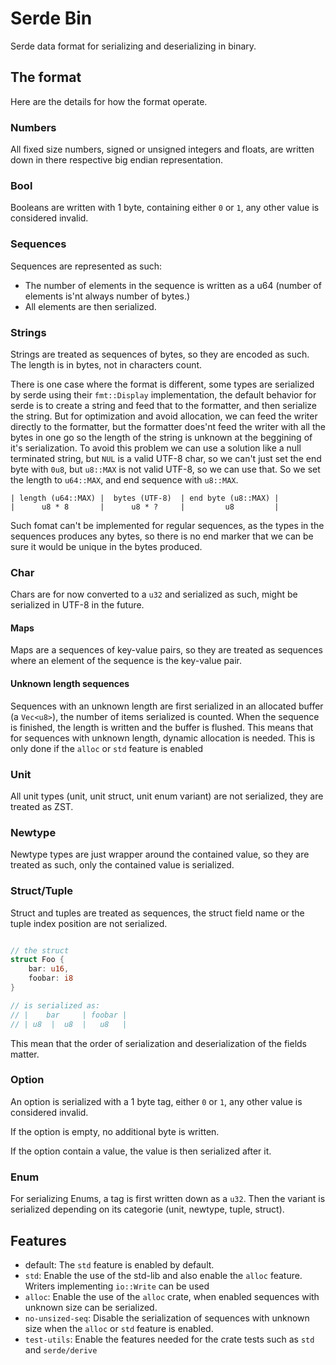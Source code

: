 # Serde Bin

Serde data format for serializing and deserializing in binary.

## The format

Here are the details for how the format operate.

### Numbers

All fixed size numbers, signed or unsigned integers and floats, are written down in there respective big endian representation.

### Bool

Booleans are written with 1 byte, containing either `0` or `1`, any other value is considered invalid.

### Sequences

Sequences are represented as such:

 - The number of elements in the sequence is written as a u64 (number of elements is'nt always number of bytes.)
 - All elements are then serialized.


### Strings

Strings are treated as sequences of bytes, so they are encoded as such. The length is in bytes, not in characters count.

There is one case where the format is different, some types are serialized by serde using their `fmt::Display` implementation,
the default behavior for serde is to create a string and feed that to the formatter, and then serialize the string.
But for optimization and avoid allocation, we can feed the writer directly to the formatter, 
but the formatter does'nt feed the writer with all the bytes in one go so the length of the string is unknown at the beggining of it's serialization.
To avoid this problem we can use a solution like a null terminated string, but `NUL` is a valid UTF-8 char, so we can't just set the end byte with `0u8`, but `u8::MAX` is not valid UTF-8, so we can use that. 
So we set the length to `u64::MAX`, and end sequence with `u8::MAX`.

```
| length (u64::MAX) |  bytes (UTF-8)  | end byte (u8::MAX) |
|      u8 * 8       |      u8 * ?     |         u8         |
```

Such fomat can't be implemented for regular sequences, as the types in the sequences produces any bytes, so there is no end marker that we can be sure it would be unique in the bytes produced.

### Char

Chars are for now converted to a `u32` and serialized as such, might be serialized in UTF-8 in the future.

#### Maps

Maps are a sequences of key-value pairs, so they are treated as sequences where an element of the sequence is the key-value pair.


#### Unknown length sequences

Sequences with an unknown length are first serialized in an allocated buffer (a `Vec<u8>`), 
the number of items serialized is counted. When the sequence is finished, the length is written and the buffer is flushed. 
This means that for sequences with unknown length, dynamic allocation is needed. 
This is only done if the `alloc` or `std` feature is enabled

### Unit

All unit types (unit, unit struct, unit enum variant) are not serialized, they are treated as ZST.

### Newtype

Newtype types are just wrapper around the contained value, so they are treated as such, only the contained value is serialized.

### Struct/Tuple

Struct and tuples are treated as sequences, the struct field name or the tuple index position are not serialized.

```rust

// the struct
struct Foo {
    bar: u16,
    foobar: i8
}

// is serialized as:
// |    bar     | foobar |
// | u8  |  u8  |   u8   |

```
This mean that the order of serialization and deserialization of the fields matter.

### Option

An option is serialized with a 1 byte tag, either `0` or `1`, any other value is considered invalid.

If the option is empty, no additional byte is written.

If the option contain a value, the value is then serialized after it.

### Enum

For serializing Enums, a tag is first written down as a `u32`. Then the variant is serialized depending on its categorie (unit, newtype, tuple, struct).


## Features
- default: The `std` feature is enabled by default.
- `std`: Enable the use of the std-lib and also enable the `alloc` feature. Writers implementing `io::Write` can be used
- `alloc`: Enable the use of the `alloc` crate, when enabled sequences with unknown size can be serialized.
- `no-unsized-seq`: Disable the serialization of sequences with unknown size when the `alloc` or `std` feature is enabled.
- `test-utils`: Enable the features needed for the crate tests such as `std` and `serde/derive`
